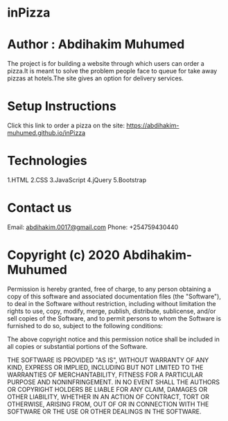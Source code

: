 # inPizza
# Author : Abdihakim Muhumed
The project is for building a website through which users can order a pizza.It is meant to solve the problem people face to queue for take away pizzas at hotels.The site gives an option for delivery services.
# Setup Instructions
Click this link to order a pizza on the site: https://abdihakim-muhumed.github.io/inPizza  
# Technologies
1.HTML
2.CSS
3.JavaScript
4.jQuery
5.Bootstrap
# Contact us
Email: abdihakim.0017@gmail.com
Phone: +254759430440
# Copyright (c) 2020 Abdihakim-Muhumed

Permission is hereby granted, free of charge, to any person obtaining a copy
of this software and associated documentation files (the "Software"), to deal
in the Software without restriction, including without limitation the rights
to use, copy, modify, merge, publish, distribute, sublicense, and/or sell
copies of the Software, and to permit persons to whom the Software is
furnished to do so, subject to the following conditions:

The above copyright notice and this permission notice shall be included in all
copies or substantial portions of the Software.

THE SOFTWARE IS PROVIDED "AS IS", WITHOUT WARRANTY OF ANY KIND, EXPRESS OR
IMPLIED, INCLUDING BUT NOT LIMITED TO THE WARRANTIES OF MERCHANTABILITY,
FITNESS FOR A PARTICULAR PURPOSE AND NONINFRINGEMENT. IN NO EVENT SHALL THE
AUTHORS OR COPYRIGHT HOLDERS BE LIABLE FOR ANY CLAIM, DAMAGES OR OTHER
LIABILITY, WHETHER IN AN ACTION OF CONTRACT, TORT OR OTHERWISE, ARISING FROM,
OUT OF OR IN CONNECTION WITH THE SOFTWARE OR THE USE OR OTHER DEALINGS IN THE
SOFTWARE.